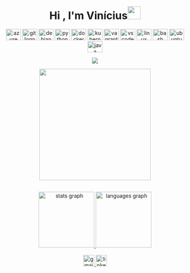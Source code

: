 <h1 align="center">Hi , I'm Vinícius<img src="https://media.giphy.com/media/hvRJCLFzcasrR4ia7z/giphy.gif" width="35"></h1>

<div align="center">
  <img src="https://cdn.jsdelivr.net/gh/devicons/devicon/icons/azure/azure-original.svg" height="30" width="40" alt="azure logo"  />
  <img src="https://cdn.jsdelivr.net/gh/devicons/devicon/icons/git/git-original.svg" height="30" width="40" alt="git logo"  />
  <img src="https://cdn.jsdelivr.net/gh/devicons/devicon/icons/debian/debian-original.svg" height="30" width="40" alt="debian logo"  />
  <img src="https://cdn.jsdelivr.net/gh/devicons/devicon/icons/python/python-original.svg" height="30" width="40" alt="python logo"  />
  <img src="https://cdn.jsdelivr.net/gh/devicons/devicon/icons/docker/docker-original.svg" height="30" width="40" alt="docker logo"  />
  <img src="https://cdn.jsdelivr.net/gh/devicons/devicon/icons/kubernetes/kubernetes-plain.svg" height="30" width="40" alt="kubernetes logo"  />
  <img src="https://cdn.jsdelivr.net/gh/devicons/devicon/icons/vagrant/vagrant-original.svg" height="30" width="40" alt="vagrant logo"  />
  <img src="https://cdn.jsdelivr.net/gh/devicons/devicon/icons/vscode/vscode-original.svg" height="30" width="40" alt="vscode logo"  />
  <img src="https://cdn.jsdelivr.net/gh/devicons/devicon/icons/linux/linux-original.svg" height="30" width="40" alt="linux logo"  />
  <img src="https://cdn.jsdelivr.net/gh/devicons/devicon/icons/bash/bash-original.svg" height="30" width="40" alt="bash logo"  />
  <img src="https://cdn.jsdelivr.net/gh/devicons/devicon/icons/ubuntu/ubuntu-plain.svg" height="30" width="40" alt="ubuntu logo"  />
  <img src="https://cdn.jsdelivr.net/gh/devicons/devicon/icons/java/java-original.svg" height="30" width="40" alt="java logo"  />
</div>
<p align="center">
 <a href="https://github.com/DenverCoder1/readme-typing-svg"><img src="https://readme-typing-svg.herokuapp.com?lines=Always%20learning%20new%20things&center=true&width=500&height=50">
<p align="center">
    <img height="300" src="https://www.contrastsecurity.com/hs-fs/hubfs/images/DevOps%20Solutions/devops-old-way.gif?width=1322&name=devops-old-way.gif"
	
	 
</p>

<div align="center">


<br clear="both">

<div align="center">
  <img src="https://github-readme-stats.vercel.app/api?hide_title=false&hide_rank=false&show_icons=true&include_all_commits=true&count_private=true&disable_animations=false&theme=algolia&locale=en&hide_border=false&username=viniciuslf" height="150" alt="stats graph"  />
  <img src="https://github-readme-stats.vercel.app/api/top-langs?locale=en&hide_title=false&layout=compact&card_width=320&langs_count=5&theme=algolia&hide_border=false&username=viniciuslf" height="150" alt="languages graph"  />
</div>


<br clear="both">
<div align="center">
 
  <a href="viniciuslf90@gmail.com" target="_blank">
    <img src="https://img.shields.io/static/v1?message=Gmail&logo=gmail&label=&color=D14836&logoColor=white&labelColor=&style=for-the-badge" height="30" alt="gmail logo"  />
  </a>
  <a href="https://www.linkedin.com/in/viníciuslopesferreira" target="_blank">
    <img src="https://img.shields.io/static/v1?message=LinkedIn&logo=linkedin&label=&color=0077B5&logoColor=white&labelColor=&style=for-the-badge" height="30" alt="linkedin logo"  />
  </a>
  
  </a>

